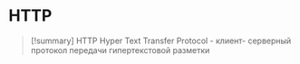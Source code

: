 # HTTP
> [!summary] HTTP
> Hyper Text Transfer Protocol - клиент- серверный протокол передачи гипертекстовой разметки
